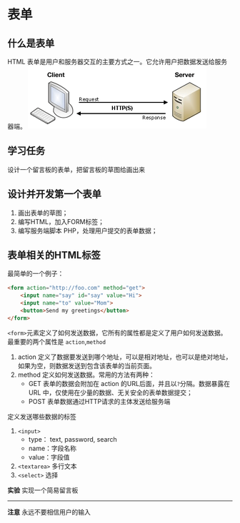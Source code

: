 # 表单
## 什么是表单
HTML 表单是用户和服务器交互的主要方式之一。它允许用户把数据发送给服务器端。
![BS架构](https://raw.githubusercontent.com/hellojinjie/ClassPHP2018_0/master/client-server.png)

## 学习任务
设计一个留言板的表单，把留言板的草图给画出来

## 设计并开发第一个表单
1. 画出表单的草图；
2. 编写HTML，加入FORM标签；
3. 编写服务端脚本 PHP，处理用户提交的表单数据；

## 表单相关的HTML标签
最简单的一个例子：
```html
<form action="http://foo.com" method="get">
    <input name="say" id="say" value="Hi">
    <input name="to" value="Mom">
    <button>Send my greetings</button>
</form>
```
`<form>`元素定义了如何发送数据，它所有的属性都是定义了用户如何发送数据。最重要的两个属性是 `action`,`method`
1. action 定义了数据要发送到哪个地址，可以是相对地址，也可以是绝对地址，如果为空，则数据发送到包含该表单的当前页面。
2. method 定义如何发送数据。常用的方法有两种：
	- GET 表单的数据会附加在 action 的URL后面，并且以`?`分隔。数据暴露在 URL 中，仅使用在少量的数据、无关安全的表单数据提交；
	- POST 表单数据通过HTTP请求的主体发送给服务端

定义发送哪些数据的标签
1. `<input>`
    - type： text, password, search 
    - name：字段名称
    - value：字段值
2. `<textarea>` 多行文本
3. `<select>` 选择

**实验**
实现一个简易留言板

-------
**注意**  永远不要相信用户的输入
<!--stackedit_data:
eyJoaXN0b3J5IjpbLTE2Mjc4NDAxNTQsMTU2OTk4MjQxMl19
-->